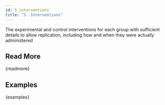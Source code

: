```yaml
---
id: 5_interventions
title: "5. Interventions"
---
```

The experimental and control interventions for each group with sufficient details to allow replication, including how and when they were actually administered

## Read More

{readmore}

## Examples

{examples}